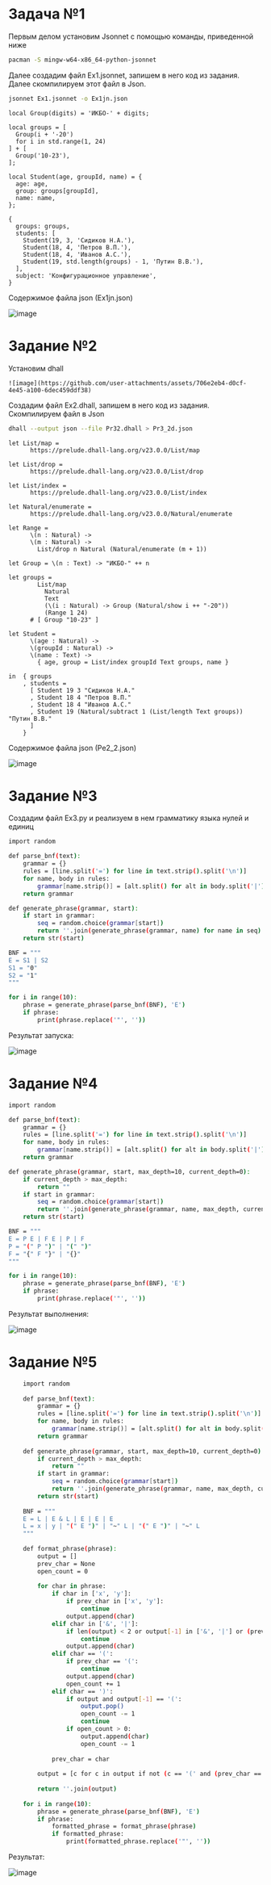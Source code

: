 # Задача №1
Первым делом установим Jsonnet с помощью команды, приведенной ниже
```bash
pacman -S mingw-w64-x86_64-python-jsonnet
```
Далее создадим файл Ex1.jsonnet, запишем в него код из задания. Далее скомпилируем этот файл в Json.
```bash
jsonnet Ex1.jsonnet -o Ex1jn.json
```

```
local Group(digits) = 'ИКБО-' + digits;

local groups = [
  Group(i + '-20')
  for i in std.range(1, 24)
] + [
  Group('10-23'),
];

local Student(age, groupId, name) = {
  age: age,
  group: groups[groupId],
  name: name,
};

{
  groups: groups,
  students: [
    Student(19, 3, 'Сидиков Н.А.'),
    Student(18, 4, 'Петров В.П.'),
    Student(18, 4, 'Иванов А.С.'),
    Student(19, std.length(groups) - 1, 'Путин В.В.'),
  ],
  subject: 'Конфигурационное управление',
}
```
Содержимое файла json (Ex1jn.json)

![image](https://github.com/user-attachments/assets/42e10f27-d537-43ec-bee3-e57d9ea3fb63)

# Задание №2
Установим dhall
```
![image](https://github.com/user-attachments/assets/706e2eb4-d0cf-4e45-a100-6dec459ddf38)

```
Создадим файл Ex2.dhall, запишем в него код из задания. Скомпилируем файл в Json
```bash
dhall --output json --file Pr32.dhall > Pr3_2d.json
```

```
let List/map =
      https://prelude.dhall-lang.org/v23.0.0/List/map

let List/drop =
      https://prelude.dhall-lang.org/v23.0.0/List/drop

let List/index =
      https://prelude.dhall-lang.org/v23.0.0/List/index

let Natural/enumerate =
      https://prelude.dhall-lang.org/v23.0.0/Natural/enumerate

let Range =
      \(n : Natural) ->
      \(m : Natural) ->
        List/drop n Natural (Natural/enumerate (m + 1))

let Group = \(n : Text) -> "ИКБО-" ++ n

let groups =
        List/map
          Natural
          Text
          (\(i : Natural) -> Group (Natural/show i ++ "-20"))
          (Range 1 24)
      # [ Group "10-23" ]

let Student =
      \(age : Natural) ->
      \(groupId : Natural) ->
      \(name : Text) ->
        { age, group = List/index groupId Text groups, name }

in  { groups
    , students =
      [ Student 19 3 "Cидиков Н.А."
      , Student 18 4 "Петров В.П."
      , Student 18 4 "Иванов А.С."
      , Student 19 (Natural/subtract 1 (List/length Text groups)) "Путин В.В."
      ]
    }
```

Содержимое файла json (Pe2_2.json)

![image](https://github.com/user-attachments/assets/9dda3ea5-8964-4375-8d6d-77ac3e7227ef)

# Задание №3
Создадим файл Ex3.py и реализуем в нем грамматику языка нулей и единиц
```bash
import random

def parse_bnf(text):
    grammar = {}
    rules = [line.split('=') for line in text.strip().split('\n')]
    for name, body in rules:
        grammar[name.strip()] = [alt.split() for alt in body.split('|')]
    return grammar

def generate_phrase(grammar, start):
    if start in grammar:
        seq = random.choice(grammar[start])
        return ''.join(generate_phrase(grammar, name) for name in seq)
    return str(start)

BNF = """
E = S1 | S2 
S1 = "0"
S2 = "1"
"""

for i in range(10):
    phrase = generate_phrase(parse_bnf(BNF), 'E')
    if phrase:
        print(phrase.replace('"', ''))

```
Результат запуска:

![image](https://github.com/user-attachments/assets/41050778-b0c9-4f5e-a277-48ba0fb9c5dc)
# Задание №4
```bash
import random

def parse_bnf(text):
    grammar = {}
    rules = [line.split('=') for line in text.strip().split('\n')]
    for name, body in rules:
        grammar[name.strip()] = [alt.split() for alt in body.split('|')]
    return grammar

def generate_phrase(grammar, start, max_depth=10, current_depth=0):
    if current_depth > max_depth:
        return ""
    if start in grammar:
        seq = random.choice(grammar[start])
        return ''.join(generate_phrase(grammar, name, max_depth, current_depth + 1) for name in seq)
    return str(start)

BNF = """
E = P E | F E | P | F 
P = "(" P ")" | "(" ")" 
F = "{" F "}" | "{}"
"""

for i in range(10):
    phrase = generate_phrase(parse_bnf(BNF), 'E')
    if phrase:
        print(phrase.replace('"', ''))
```
Результат выполнения:

![image](https://github.com/user-attachments/assets/df30775b-76a0-4d9f-b272-310267c81c5f)

# Задание №5
```bash
    import random
    
    def parse_bnf(text):
        grammar = {}
        rules = [line.split('=') for line in text.strip().split('\n')]
        for name, body in rules:
            grammar[name.strip()] = [alt.split() for alt in body.split('|')]
        return grammar
    
    def generate_phrase(grammar, start, max_depth=10, current_depth=0):
        if current_depth > max_depth:
            return ""
        if start in grammar:
            seq = random.choice(grammar[start])
            return ''.join(generate_phrase(grammar, name, max_depth, current_depth + 1) for name in seq)
        return str(start)
    
    BNF = """
    E = L | E & L | E | E | E
    L = x | y | "(" E ")" | "~" L | "(" E ")" | "~" L
    """
    
    def format_phrase(phrase):
        output = []
        prev_char = None
        open_count = 0
    
        for char in phrase:
            if char in ['x', 'y']:
                if prev_char in ['x', 'y']:
                    continue
                output.append(char)
            elif char in ['&', '|']:
                if len(output) < 2 or output[-1] in ['&', '|'] or (prev_char in ['(', ')']):
                    continue
                output.append(char)
            elif char == '(':
                if prev_char == '(':
                    continue
                output.append(char)
                open_count += 1
            elif char == ')':
                if output and output[-1] == '(':
                    output.pop()
                    open_count -= 1
                    continue
                if open_count > 0:
                    output.append(char)
                    open_count -= 1
    
            prev_char = char
    
        output = [c for c in output if not (c == '(' and (prev_char == '(' or (len(output) > 1 and output[-2] == '(')))]
    
        return ''.join(output)
    
    for i in range(10):
        phrase = generate_phrase(parse_bnf(BNF), 'E')
        if phrase:
            formatted_phrase = format_phrase(phrase)
            if formatted_phrase:
                print(formatted_phrase.replace('"', ''))
```
Результат:

![image](https://github.com/user-attachments/assets/b91ce96a-1dc5-4dbe-84ef-eb95832f5d6f)


